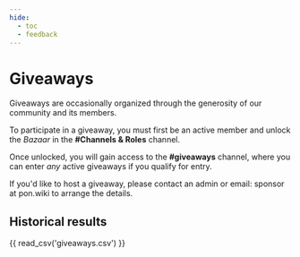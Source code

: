 ```yaml
---
hide:
  - toc
  - feedback
---
```


# Giveaways

Giveaways are occasionally organized through the generosity of our community and its members.

To participate in a giveaway, you must first be an active member and unlock the *Bazaar* in the __#Channels & Roles__
channel.

Once unlocked, you will gain access to the __#giveaways__ channel, where you can enter *any* active giveaways
if you qualify for entry.

If you'd like to host a giveaway, please contact an admin or email: sponsor at pon.wiki to arrange the details.

## Historical results

{{ read_csv('giveaways.csv') }}
